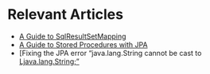 # Relevant Articles

- [A Guide to SqlResultSetMapping](http://www.baeldung.com/jpa-sql-resultset-mapping)
- [A Guide to Stored Procedures with JPA](http://www.baeldung.com/jpa-stored-procedures)
- [Fixing the JPA error “java.lang.String cannot be cast to [Ljava.lang.String;”](https://www.baeldung.com/jpa-error-java-lang-string-cannot-be-cast) 
